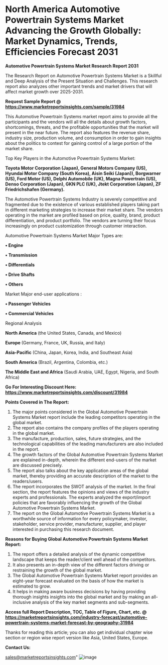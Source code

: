 # North America Automotive Powertrain Systems Market Advancing the Growth Globally: Market Dynamics, Trends, Efficiencies Forecast 2031

<strong>Automotive Powertrain Systems Market Research Report 2031</strong>

The Research Report on Automotive Powertrain Systems Market is a Skillful and Deep Analysis of the Present Situation and Challenges. This research report also analyzes other important trends and market drivers that will affect market growth over 2025-2031.

<strong>Request Sample Report @ <a href=https://www.marketreportsinsights.com/sample/31984>https://www.marketreportsinsights.com/sample/31984</a></strong>

This Automotive Powertrain Systems market report aims to provide all the participants and the vendors will all the details about growth factors, shortcomings, threats, and the profitable opportunities that the market will present in the near future. The report also features the revenue share, industry size, production volume, and consumption in order to gain insights about the politics to contest for gaining control of a large portion of the market share.

Top Key Players in the Automotive Powertrain Systems Market:

<strong>Toyota Motor Corporation (Japan), General Motors Company (US), Hyundai Motor Company (South Korea), Aisin Seiki (Japan)), Borgwarner (US), Ford Motor (US), Delphi Automobile (UK), Magna Powertrain (US), Denso Corporation (Japan), GKN PLC (UK), Jtekt Corporation (Japan), ZF Friedrichshafen (Germany).</strong>

The Automotive Powertrain Systems Industry is severely competitive and fragmented due to the existence of various established players taking part in different marketing strategies to increase their market share. The vendors operating in the market are profiled based on price, quality, brand, product differentiation, and product portfolio. The vendors are turning their focus increasingly on product customization through customer interaction.

Automotive Powertrain Systems Market Major Types are:

<strong>• Engine

• Transmission

• Differentials

• Drive Shafts

• Others</strong>

Market Major end-user applications :

<strong>• Passenger Vehicles

• Commercial Vehicles</strong>

Regional Analysis

</u><strong><b>North America</b></strong> (the United States, Canada, and Mexico)

<strong><b>Europe </b></strong>(Germany, France, UK, Russia, and Italy)

<strong><b>Asia-Pacific</b></strong> (China, Japan, Korea, India, and Southeast Asia)

<strong><b>South America</b></strong> (Brazil, Argentina, Colombia, etc.)

<strong><b>The Middle East and Africa</b></strong> (Saudi Arabia, UAE, Egypt, Nigeria, and South Africa)

<strong>Go For Interesting Discount Here: <a href=https://www.marketreportsinsights.com/discount/31984>https://www.marketreportsinsights.com/discount/31984</a></strong>

<strong>Points Covered in The Report:</strong>
<ol>
  <li>The major points considered in the Global Automotive Powertrain Systems Market report include the leading competitors operating in the global market.</li>
  <li>The report also contains the company profiles of the players operating in the global market.</li>
  <li>The manufacture, production, sales, future strategies, and the technological capabilities of the leading manufacturers are also included in the report.</li>
  <li>The growth factors of the Global Automotive Powertrain Systems Market are explained in-depth, wherein the different end-users of the market are discussed precisely.</li>
  <li>The report also talks about the key application areas of the global market, thereby providing an accurate description of the market to the readers/users.</li>
  <li>The report incorporates the SWOT analysis of the market. In the final section, the report features the opinions and views of the industry experts and professionals. The experts analyzed the export/import policies that are favorably influencing the growth of the Global Automotive Powertrain Systems Market.</li>
  <li>The report on the Global Automotive Powertrain Systems Market is a worthwhile source of information for every policymaker, investor, stakeholder, service provider, manufacturer, supplier, and player interested in purchasing this research document.</li>
</ol>
<strong>Reasons for Buying Global Automotive Powertrain Systems Market Report:</strong>

<ol>
  <li>The report offers a detailed analysis of the dynamic competitive landscape that keeps the reader/client well ahead of the competitors.</li>
  <li>It also presents an in-depth view of the different factors driving or restraining the growth of the global market.</li>
  <li>The Global Automotive Powertrain Systems Market report provides an eight-year forecast evaluated on the basis of how the market is estimated to grow.</li>
  <li>It helps in making aware business decisions by having providing thorough insights insights into the global market and by making an all-inclusive analysis of the key market segments and sub-segments.</li>
</ol>
<strong>Access full Report Description, TOC, Table of Figure, Chart, etc. @ <a href=https://marketreportsinsights.com/industry-forecast/automotive-powertrain-systems-market-forecast-by-geography-31984>https://marketreportsinsights.com/industry-forecast/automotive-powertrain-systems-market-forecast-by-geography-31984</a></strong>


Thanks for reading this article; you can also get individual chapter wise section or region wise report version like Asia, United States, Europe.

<strong>Contact Us:</strong>

sales@marketreportsinsights.com"
![image](https://github.com/user-attachments/assets/42417bf4-3295-462d-8807-86cb08ab56ac)
